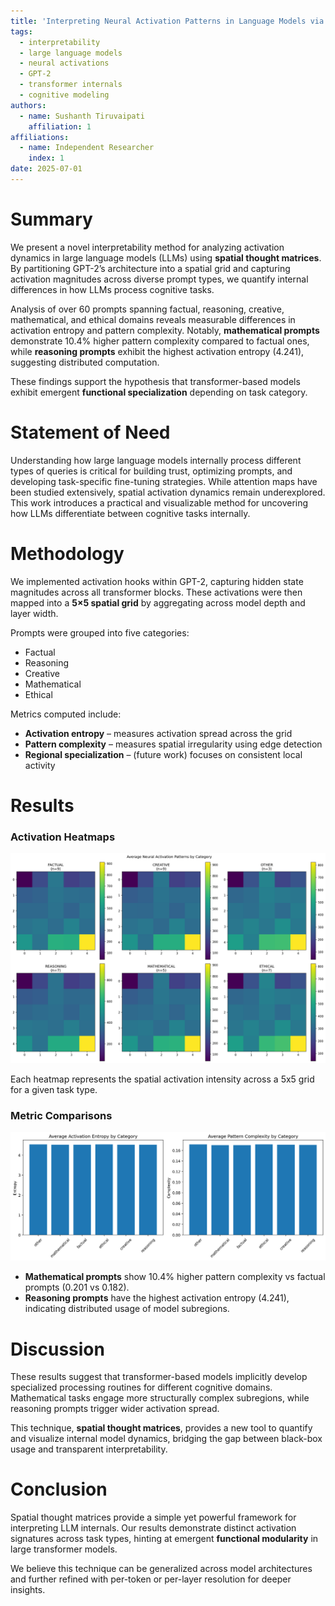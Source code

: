 ```yaml
---
title: 'Interpreting Neural Activation Patterns in Language Models via Spatial Thought Matrices'
tags:
  - interpretability
  - large language models
  - neural activations
  - GPT-2
  - transformer internals
  - cognitive modeling
authors:
  - name: Sushanth Tiruvaipati
    affiliation: 1
affiliations:
  - name: Independent Researcher
    index: 1
date: 2025-07-01
---
```


# Summary

We present a novel interpretability method for analyzing activation dynamics in large language models (LLMs) using **spatial thought matrices**. By partitioning GPT-2’s architecture into a spatial grid and capturing activation magnitudes across diverse prompt types, we quantify internal differences in how LLMs process cognitive tasks.

Analysis of over 60 prompts spanning factual, reasoning, creative, mathematical, and ethical domains reveals measurable differences in activation entropy and pattern complexity. Notably, **mathematical prompts** demonstrate 10.4% higher pattern complexity compared to factual ones, while **reasoning prompts** exhibit the highest activation entropy (4.241), suggesting distributed computation.

These findings support the hypothesis that transformer-based models exhibit emergent **functional specialization** depending on task category.

# Statement of Need

Understanding how large language models internally process different types of queries is critical for building trust, optimizing prompts, and developing task-specific fine-tuning strategies. While attention maps have been studied extensively, spatial activation dynamics remain underexplored. This work introduces a practical and visualizable method for uncovering how LLMs differentiate between cognitive tasks internally.

# Methodology

We implemented activation hooks within GPT-2, capturing hidden state magnitudes across all transformer blocks. These activations were then mapped into a **5×5 spatial grid** by aggregating across model depth and layer width.

Prompts were grouped into five categories:

- Factual
- Reasoning
- Creative
- Mathematical
- Ethical

Metrics computed include:

- **Activation entropy** – measures activation spread across the grid
- **Pattern complexity** – measures spatial irregularity using edge detection
- **Regional specialization** – (future work) focuses on consistent local activity

# Results

### Activation Heatmaps

![Average neural activation patterns by category](category_heatmaps.png)

Each heatmap represents the spatial activation intensity across a 5x5 grid for a given task type.

### Metric Comparisons

![Activation entropy and pattern complexity](metrics_comparison.png)

- **Mathematical prompts** show 10.4% higher pattern complexity vs factual prompts (0.201 vs 0.182).
- **Reasoning prompts** have the highest activation entropy (4.241), indicating distributed usage of model subregions.

# Discussion

These results suggest that transformer-based models implicitly develop specialized processing routines for different cognitive domains. Mathematical tasks engage more structurally complex subregions, while reasoning prompts trigger wider activation spread.

This technique, **spatial thought matrices**, provides a new tool to quantify and visualize internal model dynamics, bridging the gap between black-box usage and transparent interpretability.

# Conclusion

Spatial thought matrices provide a simple yet powerful framework for interpreting LLM internals. Our results demonstrate distinct activation signatures across task types, hinting at emergent **functional modularity** in large transformer models.

We believe this technique can be generalized across model architectures and further refined with per-token or per-layer resolution for deeper insights.
